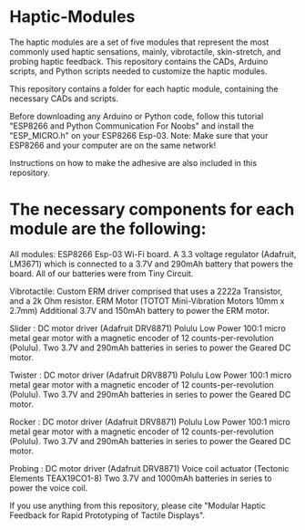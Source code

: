 # Haptic-Modules

The haptic modules are a set of five modules that represent the most commonly used haptic sensations, mainly, vibrotactile, skin-stretch, and probing haptic feedback. This repository contains the CADs, Arduino scripts, and Python scripts needed to customize the haptic modules. 

This repository contains a folder for each haptic module, containing the necessary CADs and scripts.

Before downloading any Arduino or Python code, follow this tutorial "ESP8266 and Python Communication For Noobs" and install the "ESP_MICRO.h" on your ESP8266 Esp-03.  Note: Make sure that your ESP8266 and your computer are on the same network!

Instructions on how to make the adhesive are also included in this repository. 
 
# The necessary components for each module are the following:

All modules: ESP8266 Esp-03 Wi-Fi board. A 3.3 voltage regulator (Adafruit, LM3671) which is connected to a 3.7V and 290mAh battery that powers the board. All of our batteries were from Tiny Circuit. 

Vibrotactile: Custom ERM driver comprised that uses a 2222a Transistor, and a 2k Ohm resistor. 
              ERM Motor (TOTOT Mini-Vibration Motors 10mm x 2.7mm)
              Additional 3.7V and 150mAh battery to power the ERM motor. 
              
Slider : DC  motor driver (Adafruit DRV8871)
         Polulu Low Power 100:1 micro metal gear motor with a magnetic encoder of 12 counts-per-revolution (Polulu).
         Two 3.7V and 290mAh batteries in series to power the Geared DC motor. 
         
Twister : DC  motor driver (Adafruit DRV8871)
          Polulu Low Power 100:1 micro metal gear motor with a magnetic encoder of 12 counts-per-revolution (Polulu).
          Two 3.7V and 290mAh batteries in series to power the Geared DC motor. 

Rocker :  DC  motor driver (Adafruit DRV8871)
          Polulu Low Power 100:1 micro metal gear motor with a magnetic encoder of 12 counts-per-revolution (Polulu).
          Two 3.7V and 290mAh batteries in series to power the Geared DC motor. 
      
Probing : DC  motor driver (Adafruit DRV8871)
          Voice coil actuator (Tectonic Elements TEAX19CO1-8)
          Two 3.7V and 1000mAh batteries in series to power the voice coil. 
         



If you use anything from this repository, please cite "Modular  Haptic  Feedback  for  Rapid  Prototyping  of  Tactile  Displays". 




